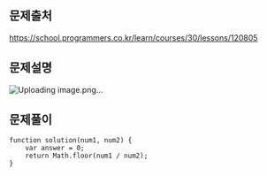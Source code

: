 문제출처
---

https://school.programmers.co.kr/learn/courses/30/lessons/120805

문제설명
----

![Uploading image.png…]()



문제풀이
---

    function solution(num1, num2) {
        var answer = 0;
        return Math.floor(num1 / num2);
    }
